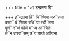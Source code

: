 +++
title = "०२ इन्द्रतमा हि"

+++
इ᳓न्द्रतमा हि᳓ धि᳓ष्णिया मरु᳓त्तमा  
दस्रा᳓ दं᳓सिष्ठा रथि᳓या रथी᳓तमा  
पूर्णं᳓ र᳓थं वहेथे म᳓ध्व आ᳓चितं  
ते᳓न दाश्वां᳓सम् उ᳓प याथो अश्विना
